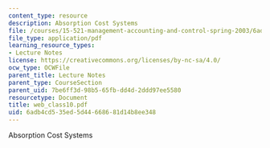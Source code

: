 ```yaml
---
content_type: resource
description: Absorption Cost Systems
file: /courses/15-521-management-accounting-and-control-spring-2003/6adb4cd535ed5d44668681d14b8ee348_web_class10.pdf
file_type: application/pdf
learning_resource_types:
- Lecture Notes
license: https://creativecommons.org/licenses/by-nc-sa/4.0/
ocw_type: OCWFile
parent_title: Lecture Notes
parent_type: CourseSection
parent_uid: 7be6ff3d-98b5-65fb-dd4d-2ddd97ee5580
resourcetype: Document
title: web_class10.pdf
uid: 6adb4cd5-35ed-5d44-6686-81d14b8ee348
---
```

Absorption Cost Systems